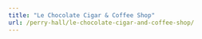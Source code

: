 ```yaml
---
title: "Le Chocolate Cigar & Coffee Shop"
url: /perry-hall/le-chocolate-cigar-and-coffee-shop/
---
```

